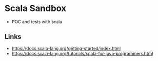 # Scala Sandbox

- POC and tests with scala

## Links

- https://docs.scala-lang.org/getting-started/index.html
- https://docs.scala-lang.org/tutorials/scala-for-java-programmers.html